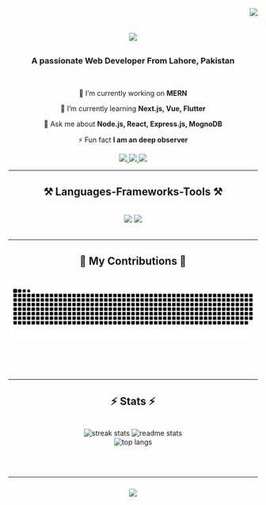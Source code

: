 <img align="right" src="https://visitor-badge.laobi.icu/badge?page_id=CHMAhmad24.CHMAhmad24" />

<h1 align="center">
    <img src="https://readme-typing-svg.herokuapp.com/?font=Righteous&size=35&center=true&vCenter=true&width=500&height=70&duration=4000&lines=Hi+There!+👋;+I'm+Ch+Muhammad+Ahmad!;A+Full+Stack+Developer.;" />
</h1>

<h3 align="center">A passionate Web Developer From Lahore, Pakistan</h3>

<br/>

<div align="center">
 
 🔭 I’m currently working on **MERN**
 
 🌱 I’m currently learning **Next.js, Vue, Flutter**

💬 Ask me about **Node.js, React, Express.js, MognoDB**

⚡ Fun fact **I am an deep observer**

 </div>
 
<div align="center"> 
  <a href="https://mail.google.com/mail/?view=cm&fs=1&to=chmahmad24@gmail.com
" target="blank">
    <img src="https://img.shields.io/badge/Gmail-333333?style=for-the-badge&logo=gmail&logoColor=white"  target="_blank" />
  </a>
  <a href="https://www.linkedin.com/in/muhammad-ahmad-78957030b" target="_blank">
    <img src="https://img.shields.io/badge/LinkedIn-0077B5?style=for-the-badge&logo=LinkedIn&logoColor=white" target="_blank" />
  </a>
  <a href="https://www.instagram.com/chahmadraza7071/" target="_blank">
     <img src="https://img.shields.io/badge/Instagram-E4405F?style=for-the-badge&logo=Instagram&logoColor=white" target="_blank" /> <!-- sqlite, safari, google-chrome are other good icon options -->
  </a>
</div>

 <hr/>
 
<h2 align="center">⚒️ Languages-Frameworks-Tools ⚒️</h2>
<br/>
<div align="center">
    <img src="https://skillicons.dev/icons?i=react,html,css,vscode,github,figma,illustrator,photoshop,tailwind,git" />
    <img src="https://skillicons.dev/icons?i=nodejs,javascript,express,mongodb,cpp" /><br>
</div>

<br/>
<hr/>

<div align="center">
  <h2>🐍 My Contributions 🐍</h2>
  <br>
  <img alt="snake eating my contributions" src="https://raw.githubusercontent.com/salesp07/salesp07/output/github-contribution-grid-snake.svg" />
  
  <br/><br/><br/>
</div>

<hr/>

<h2 align="center">⚡ Stats ⚡</h2>
<br>
<div align=center>
  <img width=390 src="https://github-readme-streak-stats.vercel.app/?user=CHMAhmad24&count_private=true&theme=react&border_radius=10" alt="streak stats"/>
  <img width=390 src="https://github-readme-stats.vercel.app/api?username=CHMAhmad24&count_private=true&show_icons=true&theme=react&rank_icon=github&border_radius=10" alt="readme stats" />
  <br/>
  <img width=325 align="center" src="https://github-readme-stats.vercel.app/api/top-langs/?username=CHMAhmad24&hide=HTML&langs_count=8&layout=compact&theme=react&border_radius=10&size_weight=0.5&count_weight=0.5&exclude_repo=github-readme-stats" alt="top langs" />
</div>

<br/><br/>

<hr/>

<h3 align="center">
    <img src="https://readme-typing-svg.herokuapp.com/?+font=Righteous&size=35&center=true&vCenter=true&width=500&height=70&duration=4000&lines=Thanks+for+visiting!+👋;+I'm+always+down+to+collab+:);" />
</h3>

<br/>
